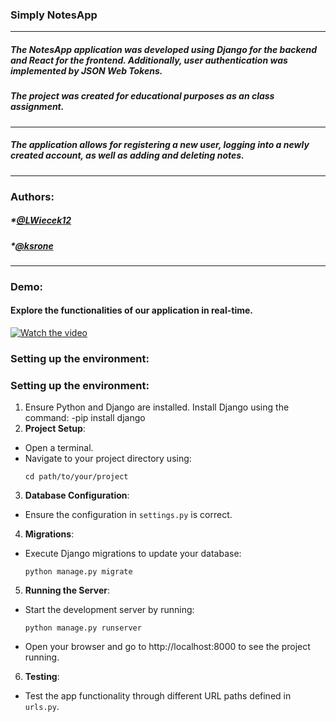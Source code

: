 ### Simply NotesApp
----------------
##### The NotesApp application was developed using Django for the backend and React for the frontend. Additionally, user authentication was implemented by JSON Web Tokens.
##### The project was created for educational purposes as an class assignment.
----------------
##### The application allows for registering a new user, logging into a newly created account, as well as adding and deleting notes.
----------------
### Authors:
##### *[@LWiecek12](https://github.com/LWiecek12)
##### *[@ksrone](https://github.com/ksrone)
----------------
### Demo:
#### Explore the functionalities of our application in real-time. 
[![Watch the video](https://img.youtube.com/vi/VIDEO_ID/0.jpg)](https://vimeo.com/939613632)

### Setting up the environment:

### Setting up the environment:
1. Ensure Python and Django are installed. Install Django using the command:
 -pip install django
2. **Project Setup**:
- Open a terminal.
- Navigate to your project directory using:
  ```
  cd path/to/your/project
  ```
3. **Database Configuration**:
- Ensure the configuration in `settings.py` is correct.
4. **Migrations**:
- Execute Django migrations to update your database:
  ```
  python manage.py migrate
  ```
5. **Running the Server**:
- Start the development server by running:
  ```
  python manage.py runserver
  ```
- Open your browser and go to http://localhost:8000 to see the project running.
6. **Testing**:
- Test the app functionality through different URL paths defined in `urls.py`.
